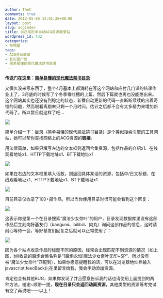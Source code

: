 ```yaml
---
author: TheC
comments: true
date: 2012-05-06 14:01:28+00:00
layout: post
slug: acgindex
title: 自己写的半自动ACG资源收录站
wordpress_id: 432
categories:
- 杂物屋
tags:
- ACG资源收录
- 其实是广告
- 简单易懂的现代魔法禁书目录
---
```


**传送门在这里：[简单易懂的现代魔法禁书目录](http://acgindex.sinaapp.com)**
<!-- more -->
又很久没来写东西了，整个4月基本上都消耗在写这个网站和应付几门课的结课作业上了，3月底的时候写了个冬季番吐槽的上篇，然后下篇就也再也没能憋出来。这个网站其实也还没有到稳定的状态，新番自动更新的代码一直断断续续的出着奇怪的问题，然而眼看离期末只剩一个月时间，估计之后都不会有太多精力来增加新代码了，所以暂且就这样了吧...

![](http://thec.u.qiniudn.com/QND1zl.jpg)

简单介绍一下：目录<del>（简单易懂的现代魔法禁书目录）</del>是个类似搜索引擎的工具网站，她可以帮你查找网络上的ACG资源的**链接**。

用法很简单，如果只填写左边的文本框则返回合集资源，包括作品的介绍x1、在线观看地址x1、HTTP下载地址x1、BT下载地址x1

![](http://thec.u.qiniudn.com/5F7o2l.jpg)

如果在右边的文本框里填入话数，则返回具体某话的资源，包括中/日文标题、在线观看地址x1、HTTP下载地址x1、BT下载地址x1

![](http://thec.u.qiniudn.com/AdavLl.jpg)

目前目录仅收录了100+部作品，所以当你使用目录时很可能会看到这个回复：

![](http://thec.u.qiniudn.com/Czgh5l.jpg)

这表示你是第一个在目录搜索“魔法少女奈叶”的用户，目录发现数据库里没有这部作品后立刻向好基友们（bangumi、bilibili、肉丸）询问这部作品的信息，这时请耐心等待一会，等好基友们回复之后就可以正常使用了：

![](http://i.imgur.com/8gFx6l.jpg)

因为各个站点收录作品时标题不同的原因，经常会出现匹配不到资源的情况（如上图，bili收录的魔炮合集名称是“[魔炮永恒]魔法少女奈叶无印+SP”，所以没有被“魔法少女奈叶”匹配到），如果你愿意提醒我的话，可以在浏览器地址栏输入javascript:feedBack();在里留言给我，我会手动添加资源。

肯定也会有其他BUG，如果你发现了并且愿意告诉我的话也请使用上面提到的两种方法，谢谢~顺带一提，**现在目录只会返回动画资源**，其他类型的资源等考完试有空了再说吧——以上！
